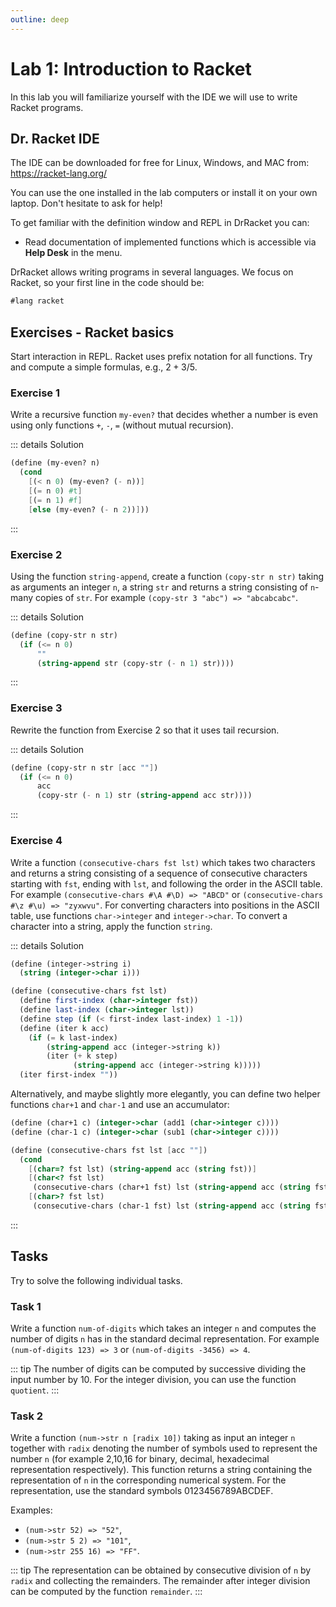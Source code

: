 ```yaml
---
outline: deep
---
```


# Lab 1: Introduction to Racket

In this lab you will familiarize yourself with the IDE we will use to write Racket  programs.

## Dr. Racket IDE

The IDE can be downloaded for free for Linux, Windows, and MAC from: https://racket-lang.org/

You can use the one installed in the lab computers or install it on your own laptop. Don't hesitate
to ask for help!

To get familiar with the definition window and REPL in DrRacket you can:
* Read documentation of implemented functions which is accessible via **Help Desk** in the menu.

DrRacket allows writing programs in several languages. We focus on Racket, so your first line in the
code should be:
```scheme
#lang racket
```

## Exercises - Racket basics
Start interaction in REPL. Racket uses prefix notation for all functions. Try and compute a
simple formulas, e.g.,  $2+3/5$.

### Exercise 1
Write a recursive function `my-even?` that decides whether a number is even using
only functions `+`, `-`, `=` (without mutual recursion).

::: details Solution
```scheme
(define (my-even? n)
  (cond
    [(< n 0) (my-even? (- n))]
    [(= n 0) #t]
    [(= n 1) #f]
    [else (my-even? (- n 2))]))
```
:::



### Exercise 2

Using the function `string-append`, create a function `(copy-str n str)` taking as arguments an
integer `n`, a string `str` and returns a string consisting of `n`-many copies of `str`. For example
`(copy-str 3 "abc") => "abcabcabc"`.

::: details Solution
```scheme
(define (copy-str n str)
  (if (<= n 0)
      ""
      (string-append str (copy-str (- n 1) str))))
```
:::


### Exercise 3

Rewrite the function from Exercise 2 so that it uses tail recursion.

::: details Solution
```scheme
(define (copy-str n str [acc ""])
  (if (<= n 0)
      acc
      (copy-str (- n 1) str (string-append acc str))))
```
:::

### Exercise 4
Write a function `(consecutive-chars fst lst)` which takes two characters and returns a string
consisting of a sequence of consecutive characters starting with `fst`, ending with `lst`, and
following the order in the ASCII table.
For example `(consecutive-chars #\A #\D) => "ABCD"` or  `(consecutive-chars #\z #\u) => "zyxwvu"`.
For converting characters into positions in the ASCII table, use functions
`char->integer` and `integer->char`. To convert a character into a
string, apply the function `string`.

::: details Solution
```scheme
(define (integer->string i)
  (string (integer->char i)))

(define (consecutive-chars fst lst)
  (define first-index (char->integer fst))
  (define last-index (char->integer lst))
  (define step (if (< first-index last-index) 1 -1))
  (define (iter k acc)
    (if (= k last-index)
        (string-append acc (integer->string k))
        (iter (+ k step)
              (string-append acc (integer->string k)))))
  (iter first-index ""))
```

Alternatively, and maybe slightly more elegantly, you can define two helper functions `char+1` and
`char-1` and use an accumulator:
```scheme
(define (char+1 c) (integer->char (add1 (char->integer c))))
(define (char-1 c) (integer->char (sub1 (char->integer c))))

(define (consecutive-chars fst lst [acc ""])
  (cond
    [(char=? fst lst) (string-append acc (string fst))]
    [(char<? fst lst)
     (consecutive-chars (char+1 fst) lst (string-append acc (string fst)))]
    [(char>? fst lst)
     (consecutive-chars (char-1 fst) lst (string-append acc (string fst)))]))
```
:::


## Tasks

Try to solve the following individual tasks.

### Task 1

Write a function `num-of-digits` which takes an integer `n` and computes the number of digits `n`
has in the standard decimal representation. For example `(num-of-digits 123) => 3` or
`(num-of-digits -3456) => 4`.

::: tip
The number of digits can be computed by successive dividing the input number by 10. For
the integer division, you can use the function `quotient`.
:::

<!--
::: details Solution
```scheme
(define (num-of-digits n [acc 1])
  (cond [(< n 0) (num-of-digits (- n))]
        [(< n 10) acc]
        [else (num-of-digits (quotient n 10) (+ acc 1))]))
```
:::
-->

### Task 2
Write a function `(num->str n [radix 10])` taking as input an integer `n` together
with `radix` denoting the number of symbols used to represent the number `n` (for example 2,10,16
for binary, decimal, hexadecimal representation respectively). This function returns a string
containing the representation of `n` in the corresponding numerical system. For the representation,
use the standard symbols 0123456789ABCDEF.

Examples:
  * `(num->str 52) => "52"`,
  * `(num->str 5 2) => "101"`,
  * `(num->str 255 16) => "FF"`.

::: tip
The representation can be obtained by consecutive division of `n` by `radix` and collecting the
remainders. The remainder after integer division can be computed by the function `remainder`.
:::


<!--
::: details Solution
```scheme
(define (num->str n [radix 10])
  (define rem (remainder n radix))
  (define initial (if (< rem 10)
                      (char->integer #\0)
                      (- (char->integer #\A) 10)))
  (define rem-str
    (string (integer->char (+ initial rem))))

  (if (< n radix)
      rem-str
      (string-append (num->str (quotient n radix) radix)
                     rem-str)))

; Alternative
#|
(define numeric-alphabet "0123456789ABCDEF")
(define (num->char n [radix 10])
  (string-ref numeric-alphabet (remainder n radix)))
(define (num->str n [radix 10] [acc '()])
  (cond
    [(negative? n) (num->str (- n) radix '(#\-))]
    [(< n radix) (list->string (cons (num->char n radix) acc))]
    [else (num->str (quotient n radix) radix (cons (num->char n radix) acc))]))
|#
```
:::-->

